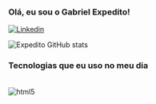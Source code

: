 ### Olá, eu sou o Gabriel Expedito!

[![Linkedin](https://img.shields.io/badge/LinkedIn-0077B5?style=for-the-badge&logo=linkedin&logoColor=white)](https://www.linkedin.com/in/gabriel-expedito-siqueira-silva-2b7aa921b/)

![Expedito GitHub stats](https://github-readme-stats.vercel.app/api?username=expeditow&show_icons=true&theme=gruvbox)

### Tecnologias que eu uso no meu dia

<div style = "display: inline_block"> <br/>
    <img aling = "center" alt = "html5" src = "https://img.shields.io/badge/C%2B%2B-00599C?style=for-the-badge&logo=c%2B%2B&logoColor=white">

</div>
